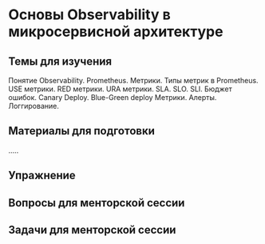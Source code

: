 # Основы Observability в микросервисной архитектуре

## Темы для изучения
Понятие Observability. Prometheus.
Метрики. Типы метрик в Prometheus.
USE метрики. RED метрики. URA метрики.
SLA. SLO. SLI. Бюджет ошибок.
Canary Deploy. Blue-Green deploy 
Метрики. Алерты. Логгирование.

## Материалы для подготовки
.....

## Упражнение


## Вопросы для менторской сессии


## Задачи для менторской сессии